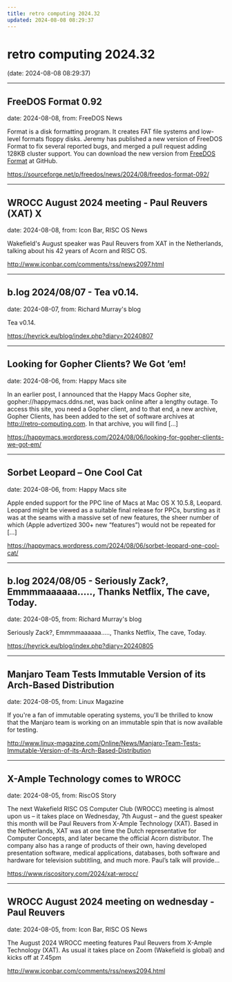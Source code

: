 ```yaml
---
title: retro computing 2024.32
updated: 2024-08-08 08:29:37
---
```


# retro computing 2024.32

(date: 2024-08-08 08:29:37)

---

## FreeDOS Format 0.92

date: 2024-08-08, from: FreeDOS News

<div class="markdown_content"><p>Format is a disk formatting program. It creates FAT file systems and low-level formats floppy disks. Jeremy has published a new version of FreeDOS Format to fix several reported bugs, and merged a pull request adding 128KB cluster support. You can download the new version from <a class="" href="https://github.com/FDOS/format" rel="nofollow">FreeDOS Format</a> at GitHub.</p></div> 

<https://sourceforge.net/p/freedos/news/2024/08/freedos-format-092/>

---

## WROCC August 2024 meeting - Paul Reuvers (XAT) X

date: 2024-08-08, from: Icon Bar, RISC OS News

Wakefield's August speaker was Paul Reuvers from XAT in the Netherlands, talking about his 42 years of Acorn and RISC OS. 

<http://www.iconbar.com/comments/rss/news2097.html>

---

## b.log 2024/08/07 - Tea v0.14.

date: 2024-08-07, from: Richard Murray's blog

Tea v0.14. 

<https://heyrick.eu/blog/index.php?diary=20240807>

---

## Looking for Gopher Clients? We Got ’em!

date: 2024-08-06, from: Happy Macs site

In an earlier post, I announced that the Happy Macs Gopher site, gopher://happymacs.ddns.net, was back online after a lengthy outage. To access this site, you need a Gopher client, and to that end, a new archive, Gopher Clients, has been added to the set of software archives at http://retro-computing.com. In that archive, you will find [&#8230;] 

<https://happymacs.wordpress.com/2024/08/06/looking-for-gopher-clients-we-got-em/>

---

## Sorbet Leopard – One Cool Cat

date: 2024-08-06, from: Happy Macs site

Apple ended support for the PPC line of Macs at Mac OS X 10.5.8, Leopard. Leopard might be viewed as a suitable final release for PPCs, bursting as it was at the seams with a massive set of new features, the sheer number of which (Apple advertized 300+ new &#8220;features&#8221;) would not be repeated for [&#8230;] 

<https://happymacs.wordpress.com/2024/08/06/sorbet-leopard-one-cool-cat/>

---

## b.log 2024/08/05 - Seriously Zack?, Emmmmaaaaaa....., Thanks Netflix, The cave, Today.

date: 2024-08-05, from: Richard Murray's blog

Seriously Zack?, Emmmmaaaaaa....., Thanks Netflix, The cave, Today. 

<https://heyrick.eu/blog/index.php?diary=20240805>

---

## Manjaro Team Tests Immutable Version of its Arch-Based Distribution

date: 2024-08-05, from: Linux Magazine

<p>If you're a fan of immutable operating systems, you'll be thrilled to know that the Manjaro team is working on an immutable spin that is now available for testing.</p> 

<http://www.linux-magazine.com/Online/News/Manjaro-Team-Tests-Immutable-Version-of-its-Arch-Based-Distribution>

---

## X-Ample Technology comes to WROCC

date: 2024-08-05, from: RiscOS Story

The next Wakefield RISC OS Computer Club (WROCC) meeting is almost upon us &#8211; it takes place on Wednesday, 7th August &#8211; and the guest speaker this month will be Paul Reuvers from X-Ample Technology (XAT). Based in the Netherlands, XAT was at one time the Dutch representative for Computer Concepts, and later became the official Acorn distributor. The company also has a range of products of their own, having developed presentation software, medical applications, databases, both software and hardware for television subtitling, and much more. Paul&#8217;s talk will provide&#8230; 

<https://www.riscository.com/2024/xat-wrocc/>

---

## WROCC August 2024 meeting on wednesday - Paul Reuvers

date: 2024-08-05, from: Icon Bar, RISC OS News

The August 2024 WROCC meeting features Paul Reuvers from X-Ample Technology (XAT). As usual it takes place on Zoom (Wakefield is global) and kicks off at 7.45pm 

<http://www.iconbar.com/comments/rss/news2094.html>

